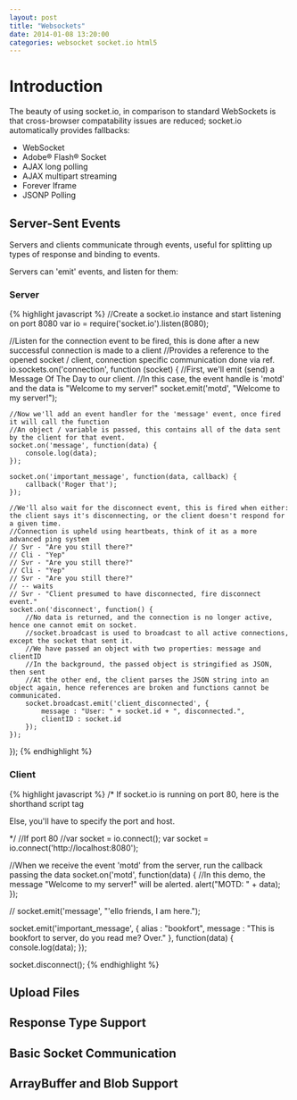 ```yaml
---
layout: post
title: "Websockets"
date: 2014-01-08 13:20:00
categories: websocket socket.io html5
---
```


# Introduction

The beauty of using socket.io, in comparison to standard WebSockets is that cross-browser compatability issues are reduced; socket.io automatically provides fallbacks:

-	WebSocket
-	Adobe® Flash® Socket
-	AJAX long polling
-	AJAX multipart streaming
-	Forever Iframe
-	JSONP Polling

## Server-Sent Events

Servers  and clients communicate through events, useful for splitting up types of response and binding to events.  

Servers can 'emit' events, and listen for them:
### Server
{% highlight javascript %}
//Create a socket.io instance and start listening on port 8080
var io = require('socket.io').listen(8080);

//Listen for the connection event to be fired, this is done after a new successful connection is made to a client
//Provides a reference to the opened socket / client, connection specific communication done via ref.
io.sockets.on('connection', function (socket) {
	//First, we'll emit (send) a Message Of The Day to our client.
	//In this case, the event handle is 'motd' and the data is "Welcome to my server!"
	socket.emit('motd', "Welcome to my server!");

	//Now we'll add an event handler for the 'message' event, once fired it will call the function
	//An object / variable is passed, this contains all of the data sent by the client for that event. 
	socket.on('message', function(data) {
		console.log(data);
	});

	socket.on('important_message', function(data, callback) {
		callback('Roger that');
	});

	//We'll also wait for the disconnect event, this is fired when either: the client says it's disconnecting, or the client doesn't respond for a given time.
	//Connection is upheld using heartbeats, think of it as a more advanced ping system
	// Svr - "Are you still there?"
	// Cli - "Yep"
	// Svr - "Are you still there?"
	// Cli - "Yep"
	// Svr - "Are you still there?"
	// -- waits
	// Svr - "Client presumed to have disconnected, fire disconnect event."
	socket.on('disconnect', function() {
		//No data is returned, and the connection is no longer active, hence one cannot emit on socket.
		//socket.broadcast is used to broadcast to all active connections, except the socket that sent it.
		//We have passed an object with two properties: message and clientID
		//In the background, the passed object is stringified as JSON, then sent
		//At the other end, the client parses the JSON string into an object again, hence references are broken and functions cannot be communicated.
		socket.broadcast.emit('client_disconnected', {
			message : "User: " + socket.id + ", disconnected.",
			clientID : socket.id
		});
	});
});
{% endhighlight %}

### Client
{% highlight javascript %}
/* 
If socket.io is running on port 80, here is the shorthand script tag
<script src="/socket.io/socket.io.js"></script>
Else, you'll have to specify the port and host.
<script src="http://localhost:8080/socket.io/socket.io.js"></script>
*/
//If port 80
//var socket = io.connect();
var socket = io.connect('http://localhost:8080');

//When we receive the event 'motd' from the server, run the callback passing the data
socket.on('motd', function(data) {
	//In this demo, the message "Welcome to my server!" will be alerted.
	alert("MOTD: " + data);
});

//
socket.emit('message', "'ello friends, I am here.");

socket.emit('important_message', {
	alias : "bookfort",
	message : "This is bookfort to server, do you read me? Over."
}, function(data) {
	console.log(data);
});

socket.disconnect(); 
{% endhighlight %}

## Upload Files


## Response Type Support


## Basic Socket Communication


## ArrayBuffer and Blob Support



